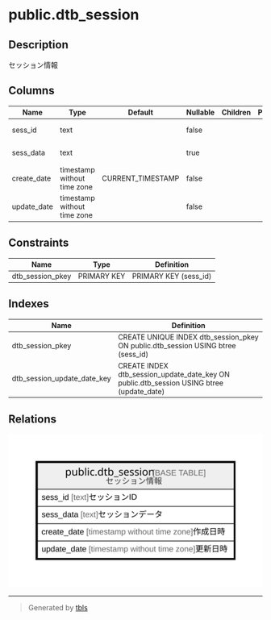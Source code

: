 # public.dtb_session

## Description

セッション情報

## Columns

| Name | Type | Default | Nullable | Children | Parents | Comment |
| ---- | ---- | ------- | -------- | -------- | ------- | ------- |
| sess_id | text |  | false |  |  | セッションID |
| sess_data | text |  | true |  |  | セッションデータ |
| create_date | timestamp without time zone | CURRENT_TIMESTAMP | false |  |  | 作成日時 |
| update_date | timestamp without time zone |  | false |  |  | 更新日時 |

## Constraints

| Name | Type | Definition |
| ---- | ---- | ---------- |
| dtb_session_pkey | PRIMARY KEY | PRIMARY KEY (sess_id) |

## Indexes

| Name | Definition |
| ---- | ---------- |
| dtb_session_pkey | CREATE UNIQUE INDEX dtb_session_pkey ON public.dtb_session USING btree (sess_id) |
| dtb_session_update_date_key | CREATE INDEX dtb_session_update_date_key ON public.dtb_session USING btree (update_date) |

## Relations

![er](public.dtb_session.svg)

---

> Generated by [tbls](https://github.com/k1LoW/tbls)
